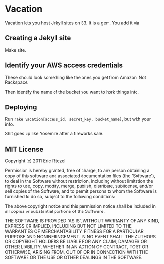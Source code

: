 # Vacation

Vacation lets you host Jekyll sites on S3.  It is a gem.  You add it via

## Creating a Jekyll site

Make site.

## Identify your AWS access credentials

These should look something like the ones you get from Amazon.  Not Rackspace.

Then identify the name of the bucket you want to hork things into.

## Deploying

Run `rake vacation[access_id, secret_key, bucket_name]`, but with your info.

Shit goes up like Yosemite after a fireworks sale.

## MIT License

Copyright (c) 2011 Eric Ritezel

Permission is hereby granted, free of charge, to any person obtaining a copy
of this software and associated documentation files (the 'Software'), to deal
in the Software without restriction, including without limitation the rights
to use, copy, modify, merge, publish, distribute, sublicense, and/or sell
copies of the Software, and to permit persons to whom the Software is
furnished to do so, subject to the following conditions:

The above copyright notice and this permission notice shall be included in all
copies or substantial portions of the Software.

THE SOFTWARE IS PROVIDED 'AS IS', WITHOUT WARRANTY OF ANY KIND, EXPRESS OR
IMPLIED, INCLUDING BUT NOT LIMITED TO THE WARRANTIES OF MERCHANTABILITY,
FITNESS FOR A PARTICULAR PURPOSE AND NONINFRINGEMENT. IN NO EVENT SHALL THE
AUTHORS OR COPYRIGHT HOLDERS BE LIABLE FOR ANY CLAIM, DAMAGES OR OTHER
LIABILITY, WHETHER IN AN ACTION OF CONTRACT, TORT OR OTHERWISE, ARISING FROM,
OUT OF OR IN CONNECTION WITH THE SOFTWARE OR THE USE OR OTHER DEALINGS IN THE
SOFTWARE.
